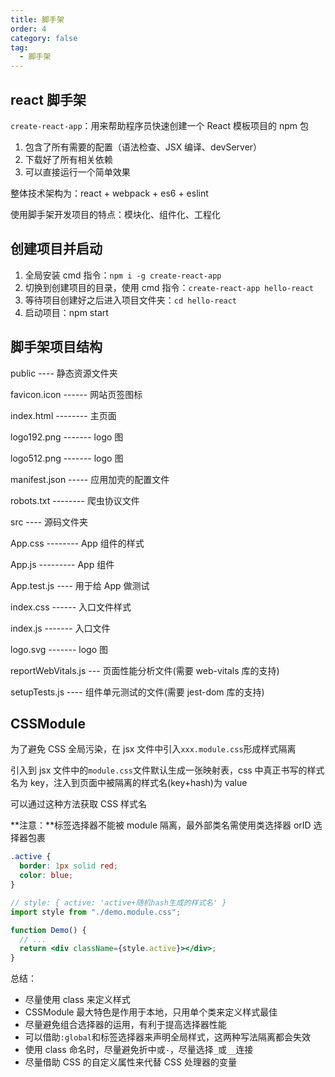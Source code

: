 ```yaml
---
title: 脚手架
order: 4
category: false
tag:
  - 脚手架
---
```


## react 脚手架

`create-react-app`：用来帮助程序员快速创建一个 React 模板项目的 npm 包

1. 包含了所有需要的配置（语法检查、JSX 编译、devServer）
2. 下载好了所有相关依赖
3. 可以直接运行一个简单效果

整体技术架构为：react + webpack + es6 + eslint

使用脚手架开发项目的特点：模块化、组件化、工程化

## 创建项目并启动

1. 全局安装 cmd 指令：`npm i -g create-react-app`
2. 切换到创建项目的目录，使用 cmd 指令：`create-react-app hello-react`
3. 等待项目创建好之后进入项目文件夹：`cd hello-react`
4. 启动项目：npm start

## 脚手架项目结构

public ---- 静态资源文件夹

favicon.icon ------ 网站页签图标

index.html -------- 主页面

logo192.png ------- logo 图

logo512.png ------- logo 图

manifest.json ----- 应用加壳的配置文件

robots.txt -------- 爬虫协议文件

src ---- 源码文件夹

App.css -------- App 组件的样式

App.js --------- App 组件

App.test.js ---- 用于给 App 做测试

index.css ------ 入口文件样式

index.js ------- 入口文件

logo.svg ------- logo 图

reportWebVitals.js --- 页面性能分析文件(需要 web-vitals 库的支持)

setupTests.js ---- 组件单元测试的文件(需要 jest-dom 库的支持)

## CSSModule

为了避免 CSS 全局污染，在 jsx 文件中引入`xxx.module.css`形成样式隔离

引入到 jsx 文件中的`module.css`文件默认生成一张映射表，css 中真正书写的样式名为 key，注入到页面中被隔离的样式名(key+hash)为 value

可以通过这种方法获取 CSS 样式名

**注意：**标签选择器不能被 module 隔离，最外部类名需使用类选择器 orID 选择器包裹

```css
.active {
  border: 1px solid red;
  color: blue;
}
```

```jsx
// style: { active: 'active+随机hash生成的样式名' }
import style from "./demo.module.css";

function Demo() {
  // ...
  return <div className={style.active}></div>;
}
```

总结：

- 尽量使用 class 来定义样式
- CSSModule 最大特色是作用于本地，只用单个类来定义样式最佳
- 尽量避免组合选择器的运用，有利于提高选择器性能
- 可以借助`:global`和标签选择器来声明全局样式，这两种写法隔离都会失效
- 使用 class 命名时，尽量避免折中或`-`，尽量选择`_`或`__`连接
- 尽量借助 CSS 的自定义属性来代替 CSS 处理器的变量
